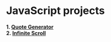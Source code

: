 # JavaScript projects

**1. [Quote Generator](https://irrbis38.github.io/js-projects/quote-generator/)**  
**2. [Infinite Scroll](https://irrbis38.github.io/js-projects/infinite-scroll/)**